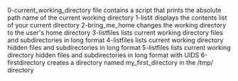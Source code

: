 0-current_working_directory file contains a script that prints the absolute path name of the current working directory
1-listit displays the contents list of your current directory
2-bring_me_home changes the working directory to the user's home directory
3-listfiles lists current working directory files and subdirectories in long format
4-listfiles lists current working directory hidden files and subdirectories in long format
5-listfiles lists current working directory hidden files and subdirectories in long format with UIDS
6-firstdirectory creates a directory named my_first_directory in the /tmp/ directory
